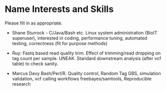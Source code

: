 Name Interests and Skills 
=========================


Please fill in as appropriate.


* Shane Sturrock - C/Java/Bash etc. Linux system administration (BioIT superuser), interested in coding, performance tuning, automated testing, correctness (fit for purpose methods)

* Ruy: Fastq based read quality trim. Effect of trimming/read dropping on tag count per sample. UNEAK. Standard downstream analysis (after vcf table) to check sanity.

* Marcus Davy Bash/Perl/R. Quality control, Random Tag GBS, simulation validation, vcf calling workflows freebayes/samtools, Reproducible research
